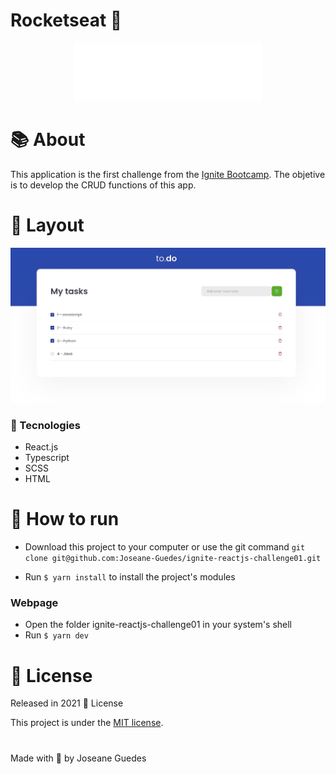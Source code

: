 # Rocketseat :rocket: 


<p align="center">
  <img src="./public/logo.svg" alt="Image of the ignite-todolist-challenge application" width="300px">
</p>




# :books: About

This application is the first challenge from the [Ignite Bootcamp](https://rocketseat.com.br/ignite). The objetive is to develop the CRUD functions of this app.

# :art: Layout

<div align="center">
  <p align="center">
    <img src="./.github/todo.png" width="700px" alt="Home page">
  </p>
</div>

### :hammer: Tecnologies

- React.js
- Typescript
- SCSS
- HTML

# 🔧 How to run

- Download this project to your computer or use the git command `git clone git@github.com:Joseane-Guedes/ignite-reactjs-challenge01.git`

- Run `$ yarn install` to install the project's modules

### Webpage

- Open the folder ignite-reactjs-challenge01 in your system's shell
- Run `$ yarn dev`

# :closed_book: License

Released in 2021 :closed_book: License

This project is under the [MIT license](./LICENSE).


#

<!-- <p align="center">
   <b> &#60;/&#62; by <a href="https://www.linkedin.com/in/joseane-guedes/">Joseane Guedes</a></b>
</p> -->

Made with :purple_heart: by Joseane Guedes 
